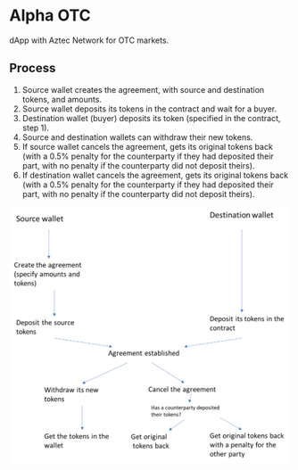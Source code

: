 # Alpha OTC

dApp with Aztec Network for OTC markets.

## Process

1. Source wallet creates the agreement, with source and destination tokens, and amounts.
2. Source wallet deposits its tokens in the contract and wait for a buyer.
3. Destination wallet (buyer) deposits its token (specified in the contract, step 1).
4. Source and destination wallets can withdraw their new tokens.
5. If source wallet cancels the agreement, gets its original tokens back (with a 0.5% penalty for the counterparty if they had deposited their part, with no penalty if the counterparty did not deposit theirs).
6. If destination wallet cancels the agreement, gets its original tokens back (with a 0.5% penalty for the counterparty if they had deposited their part, with no penalty if the counterparty did not deposit theirs).

![setps](steps.png)
